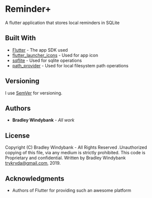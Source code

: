 # Reminder+

A flutter application that stores local reminders in SQLite

## Built With

* [Flutter](https://github.com/flutter/flutter) - The app SDK used
* [flutter_launcher_icons](https://pub.dartlang.org/packages/flutter_launcher_icons) - Used for app icon
* [sqflite](https://pub.dartlang.org/packages/sqflite) - Used for sqlite operations
* [path_provider](https://pub.dartlang.org/packages/path_provider) - Used for local filesystem path operations

## Versioning

I use [SemVer](http://semver.org/) for versioning.

## Authors

* **Bradley Windybank** - *All work* 

## License

Copyright (C) Bradley Windybank - All Rights Reserved .Unauthorized copying of this file, via any medium is strictly prohibited. This code is Proprietary and confidential. Written by Bradley Windybank <trykryda@gmail.com>, 2019.

## Acknowledgments

* Authors of Flutter for providing such an awesome platform
